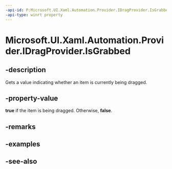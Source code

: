```yaml
---
-api-id: P:Microsoft.UI.Xaml.Automation.Provider.IDragProvider.IsGrabbed
-api-type: winrt property
---
```


<!-- Property syntax
public bool IsGrabbed { get; }
-->

# Microsoft.UI.Xaml.Automation.Provider.IDragProvider.IsGrabbed

## -description
Gets a value indicating whether an item is currently being dragged.

## -property-value
**true** if the item is being dragged. Otherwise, **false**.

## -remarks

## -examples

## -see-also
